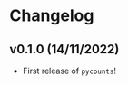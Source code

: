 # Changelog

<!--next-version-placeholder-->

## v0.1.0 (14/11/2022)

- First release of `pycounts`!